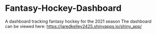 # Fantasy-Hockey-Dashboard
A dashboard tracking fantasy hockey for the 2021 season
The dashboard can be viewed here: 
https://jaredkelley2425.shinyapps.io/shiny_app/
